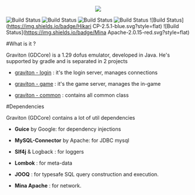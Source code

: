 <p align="center"><IMG SRC="https://i.gyazo.com/760ac25569c32430a3d1817a77e0fd6e.png"></p>

![Build Status](https://img.shields.io/badge/Jooq-3.8.5-yellow.svg?style=flat)
![Build Status](https://img.shields.io/badge/Guice-4.1.0-blue.svg?style=flat)
![Build Status](https://img.shields.io/badge/MySql-6.0.5-green.svg?style=flat)
![Build Status](https://img.shields.io/badge/Slf4j-1.7.21-yellow.svg?style=flat)
![Build Status](https://img.shields.io/badge/Hikari CP-2.5.1-blue.svg?style=flat)
![Build Status](https://img.shields.io/badge/Mina Apache-2.0.15-red.svg?style=flat)

#What is it ?

Graviton (GDCore) is a 1.29 dofus emulator, developed in Java. He's supported by gradle and is separated in 2 projects

- <u>graviton - login</u> : it's the login server, manages connections

- <u>graviton - game</u> : it's the game server, manages the in-game

- <u>graviton - common</u> : contains all common class

#Dependencies

Graviton (GDCore)  contains a lot of util dependencies

- <b>Guice</b> by Google: for dependency injections

- <b>MySQL-Connector</b> by Apache: for JDBC mysql

- <b>Slf4j</b> & Logback : for loggers

- <b>Lombok</b> : for meta-data

- <b>JOOQ</b> : for typesafe SQL query construction and execution.

- <b>Mina Apache</b> : for network.
